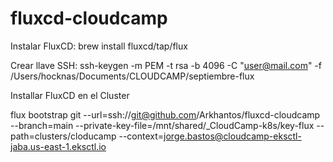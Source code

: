 # fluxcd-cloudcamp

Instalar FluxCD:
brew install fluxcd/tap/flux

Crear llave SSH:
ssh-keygen
-m PEM
-t rsa
-b 4096
-C "user@mail.com"
-f /Users/hocknas/Documents/CLOUDCAMP/septiembre-flux

Installar FluxCD en el Cluster

flux bootstrap git --url=ssh://git@github.com/Arkhantos/fluxcd-cloudcamp --branch=main --private-key-file=/mnt/shared/_CloudCamp-k8s/key-flux --path=clusters/cloducamp --context=jorge.bastos@cloudcamp-eksctl-jaba.us-east-1.eksctl.io 
